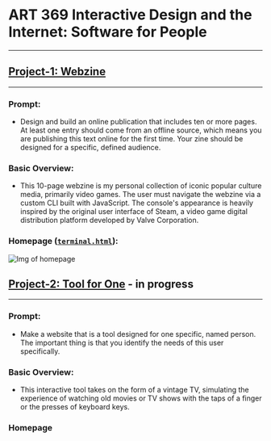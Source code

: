 # ART 369 Interactive Design and the Internet: Software for People 
---

## [Project-1: Webzine](https://github.com/ExzoZbta/interactive/tree/main/project-1/final)
---
  ### **Prompt**:
   - Design and build an online publication that includes ten or more pages.   At least one entry should come from an offline source, which means you are publishing this text online for the first time. Your zine should be designed for a specific, defined audience.

  ### **Basic Overview**:
   - This 10-page webzine is my personal collection of iconic popular culture media, primarily video games. The user must navigate the webzine via a custom CLI built with JavaScript. The console's appearance is heavily inspired by the original user interface of Steam, a video game digital distribution platform developed by Valve Corporation.

  ### **Homepage** ([`terminal.html`](https://github.com/ExzoZbta/interactive/tree/main/project-1/final/terminal)):
  ![Img of homepage](https://i.imgur.com/2ckqZzL.png)

## [Project-2: Tool for One](https://github.com/ExzoZbta/interactive/tree/main/project-2/final) - in progress
---
  ### **Prompt**:
   - Make a website that is a tool designed for one specific, named person. The important thing is that you identify the needs of this user specifically.

  ### **Basic Overview**:
   - This interactive tool takes on the form of a vintage TV, simulating the experience of watching old movies or TV shows with the taps of a finger or the presses of keyboard keys.

  ### **Homepage** 
